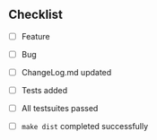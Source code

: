 ## Checklist

- [ ] Feature
- [ ] Bug

- [ ] ChangeLog.md updated

- [ ] Tests added
- [ ] All testsuites passed
- [ ] `make dist` completed successfully
